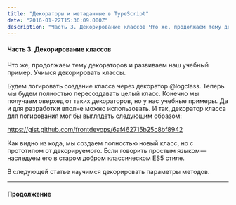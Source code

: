 ```yaml
---
title: "Декораторы и метаданные в TypeScript"
date: "2016-01-22T15:36:09.000Z"
description: "Часть 3. Декорирование классов Что же, продолжаем тему декораторов и развиваем наш учебный пример. Учимся декорировать классы.  "
---
```


<h4>Часть 3. Декорирование классов</h4>
<p>Что же, продолжаем тему декораторов и развиваем наш учебный пример. Учимся декорировать классы.</p>
<p>Будем логировать создание класса через декоратор @logclass. Теперь мы будем полностью пересоздавать целый класс. Конечно мы получаем оверхед от таких декораторов, но у нас учебные примеры. Да и для разработки вполне можно использовать. И так, декоратор класса для логирования мог бы выглядеть следующим образом:</p>
<p><a href="https://gist.github.com/frontdevops/6af462715b25c8bf8942">https://gist.github.com/frontdevops/6af462715b25c8bf8942</a></p>
<p>Как видно из кода, мы создаем полностью новый класс, но с прототипом от декорируемого. Если говорить простым языком — наследуем его в старом добром классическом ES5 стиле.</p>
<p>В следующей статье научимся декорировать параметры методов.</p>
<hr>
<h4>Продолжение</h4>



